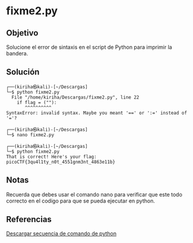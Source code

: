 # fixme2.py

## Objetivo 
Solucione el error de sintaxis en el script de Python para imprimir la bandera.

## Solución 
``` shell
┌──(kiriha㉿kali)-[~/Descargas]
└─$ python fixme2.py
  File "/home/kiriha/Descargas/fixme2.py", line 22
    if flag = (""):
       ^^^^^^^^^^
SyntaxError: invalid syntax. Maybe you meant '==' or ':=' instead of '='?
                                                                                                                                                                       
┌──(kiriha㉿kali)-[~/Descargas]
└─$ nano fixme2.py  
                                                                                                                                                                       
┌──(kiriha㉿kali)-[~/Descargas]
└─$ python fixme2.py
That is correct! Here's your flag: picoCTF{3qu4l1ty_n0t_4551gnm3nt_4863e11b}
```

## Notas
Recuerda que debes usar el comando nano para verificar que este todo correcto en el codigo para que se pueda ejecutar en python.

## Referencias
[Descargar secuencia de comando de python](https://artifacts.picoctf.net/c/66/fixme2.py)
